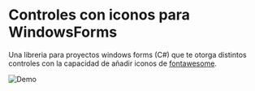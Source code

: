 
# Controles con iconos para WindowsForms

Una libreria para proyectos windows forms (C#) que te otorga distintos controles con la capacidad de añadir iconos de <a href="https://fontawesome.com/v4/icons/">fontawesome</a>.

![Demo](https://kevinalex2000.github.io/Controls-FontAwesome-for-Windows-Forms/docs/imgs/intro.gif "Demo")

